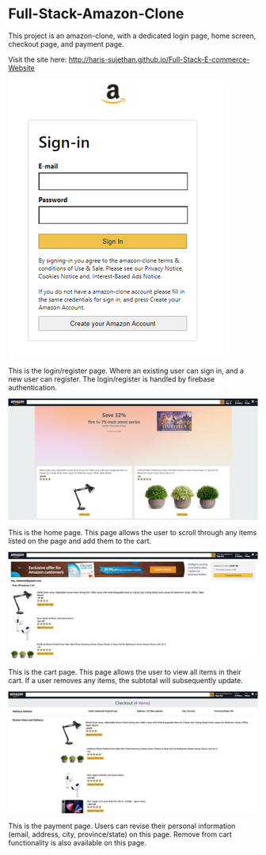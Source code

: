 # Full-Stack-Amazon-Clone

This project is an amazon-clone, with a dedicated login page, home screen, checkout page, and payment page. 

Visit the site here: http://haris-sujethan.github.io/Full-Stack-E-commerce-Website

![](images/LoginPage.PNG)

This is the login/register page. Where an existing user can sign in, and a new user can register. The login/register is handled by firebase authentication.

![](images/HomeScreen.PNG)

This is the home page. This page allows the user to scroll through any items listed on the page and add them to the cart.

![](images/CheckoutPage.PNG)

This is the cart page. This page allows the user to view all items in their cart. If a user removes any items, the subtotal will subsequently update.

![](images/PaymentPage.PNG)

This is the payment page. Users can revise their personal information (email, address, city, province/state) on this page. Remove from cart functionality is also available on this page.


